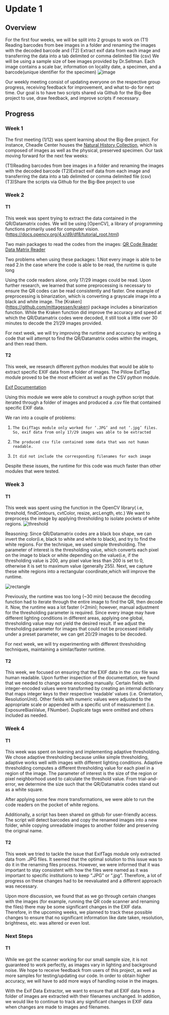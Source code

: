 # Update 1
## Overview
For the first four weeks, we will be split into 2 groups to work on (T1) Reading barcodes from bee images in a folder and renaming the images with the decoded barcode and (T2) Extract exif data from each image and transferring the data into a tab delimited or comma delimited file (csv)
We will be using a sample size of bee images provided by Dr.Seltman. Each image contains a scale bar, information on locality date, a specimen, and a barcode(unique identifier for the specimen)
![image](./14.JPG)

Our weekly meeting consist of updating everyone on the respective group progress, receiving feedback for improvement, and what to-do for next time. 
Our goal is to have two scripts shared via Github for the Big-Bee project to use, draw feedback, and improve scripts if necessary.

## Progress 
### Week 1
The first meeting (1/12) was spent learning about the Big-Bee project. For instance, Cheadle Center houses the [Natural History Collection](https://www.ccber.ucsb.edu/collections), which is composed of images as well as the physical, preserved specimen. 
Our task moving forward for the next few weeks:

(T1)Reading barcodes from bee images in a folder and renaming the images with the decoded barcode
(T2)Extract exif data from each image and transferring the data into a tab delimited or comma delimited file (csv)
(T3)Share the scripts via Github for the Big-Bee project to use


### Week 2
#### T1
This week was spent trying to extract the data contained in the QR/Datamatrix codes. We will be using [OpenCV], a library of programming functions primarily used for computer vision. (https://docs.opencv.org/4.x/d9/df8/tutorial_root.html)

Two main packages to read the codes from the images:
[QR Code Reader](https://pypi.org/project/pyzbar/) 
[Data Matrix Reader](https://pypi.org/project/pylibdmtx/)

Two problems when using these packages:
  1.Not every image is able to be read 
  2.In the case where the code is able to be read, the runtime is quite long 

Using the code readers alone, only 17/29 images could be read. Upon further research, we learned that some preprocessing is necessary to ensure the QR codes can be read consistently and faster. One example of preprocessing is binarization, which is converting a grayscale image into a black and white image. The [Kraken] (https://github.com/mittagessen/kraken) package includes a binarization function. While the Kraken function did improve the accuracy and speed at which the QR/Datamatrix codes were decoded, it still took a little over 30 minutes to decode the 21/29 images provided. 

For next week, we will try improving the runtime and accuracy by writing a code that will attempt to find the QR/Datamatrix codes within the images, and then read them. 

#### T2
This week, we research different python modules that would be able to extract specific EXIF data from a folder of images. The Pillow ExifTag module proved to be the most efficient as well as the CSV python module.

[Exif Documentation](https://pillow.readthedocs.io/en/stable/reference/ExifTags.html)

Using this module we were able to construct a rough python script that iterated through a folder of images and produced a .csv file that contained specific EXIF data. 

We ran into a couple of problems:
1.     The ExifTags module only worked for ‘.JPG’ and not ‘.jpg’ files. So, exif data from only 17/29 images was able to be extracted
2.     The produced csv file contained some data that was not human readable.
3.     It did not include the corresponding filenames for each image
Despite these issues, the runtime for this code was much faster than other modules that were tested. 

### Week 3
#### T1

This week was spent using the function in the OpenCV library( i.e, threshold, findContours, cvtColor, resize, arcLength, etc.) 
We want to preprocess the image by applying thresholding to isolate pockets of white regions. 
![threshold](./threshold.JPG)

Reasoning: Since QR/Datamatrix codes are a black box shape, we can invert the color(i.e, black to white and white to black), and try to find the white regions. 
For the technique, we used simple thresholding. The parameter of interest is the thresholding value, which converts each pixel on the image to black or white 
depending on the value(i.e, if the thresholding value is 200, any pixel value less than 200 is set to 0, otherwise it is set to maximum value (generally 255). 
Next, we capture these white regions into a rectangular coordinate,which will improve the runtime.

![rectangle](./output_rectangle.JPG)

Previously, the runtime was too long (~30 min) because the decoding function had to iterate through the entire image to find the QR, then decode it. 
Now, the runtime was a lot faster (<2min); however, manual adjustment for the thresholding parameter is required. Since every image may have different lighting conditions in different areas, applying one global, thresholding value may not yield the desired result. 
If we adjust the thresholding parameter for images that could not be processed initially under a preset parameter, we can get 20/29 images to be decoded. 

For next week, we will try experimenting with different thresholding techniques, maintaining a similar/faster runtime. 

#### T2
This week, we focused on ensuring that the EXIF data in the .csv file was human readable. 
Upon further inspection of the documentation, we found that we needed to change some encoding manually. Certain fields with integer-encoded values were transformed by creating an internal dictionary that maps integer keys to their respective ‘readable’ values (i.e. Orientation, ResolutionUnit). Other fields with numeric values were adjusted to the appropriate scale or appended with a specific unit of measurement (i.e. ExposureBiasValue, FNumber). Duplicate tags were omitted and others included as needed.


### Week 4
#### T1
This week was spent on learning and implementing adaptive thresholding. 
We chose adaptive thresholding because unlike simple thresholding, adaptive works well with images with different lighting conditions. 
Adaptive thresholding computes a different thresholding value for each pixel in a region of the image. 
The parameter of interest is the size of the region or pixel neighborhood used to calculate the threshold value. 
From trial-and-error, we determine the size such that the QR/Datamatrix codes stand out as a white square.

After applying some few more transformations, we were able to run the code readers on the pocket of white regions. 

Additionally, a script has been shared on github for user-friendly access. The script will detect barcodes and copy the renamed images into a new folder, while copying unreadable images to another folder and  preserving the original name.

#### T2
This week we tried to tackle the issue that ExifTags module only extracted data from .JPG files. It seemed that the optimal solution to this issue was to do it in the renaming files process. However, we were informed that it was important to stay consistent with how the files were named as it was important to specific institutions to keep “.JPG” or “.jpg”. Therefore, a lot of progress on these changes had to be reevaluated and a different approach was necessary. 
 
Upon more discussion, we found that as we go through certain changes with the images (for example, running the QR code scanner and renaming the files) there may be some significant changes in the EXIF data. Therefore, in the upcoming weeks, we planned to track these possible changes to ensure that no significant information like date taken, resolution, brightness, etc. was altered or even lost. 

### Next Steps 

#### T1
While we got the scanner working for our small sample size, it is not guaranteed to work perfectly, as images vary in lighting and background noise. We hope to receive feedback from users of this project, as well as more samples for testing/updating our code. In order to obtain higher accuracy, we will have to add more ways of handling noise in the images.

With the Exif Data Extractor, we want to ensure that all EXIF data from a folder of images are extracted with their filenames unchanged. In addition, we would like to continue to track any significant changes in EXIF data when changes are made to images and filenames.
